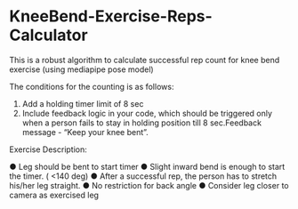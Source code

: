 # KneeBend-Exercise-Reps-Calculator
This is a robust algorithm to calculate successful rep count for knee bend exercise (using mediapipe pose model)

The conditions for the counting is as follows:

1. Add a holding timer limit of 8 sec
2. Include feedback logic in your code, which should be triggered only when a person fails to stay in holding position till 8 sec.Feedback message - “Keep your knee bent”.

Exercise Description:

● Leg should be bent to start timer
● Slight inward bend is enough to start the timer. ( <140 deg)
● After a successful rep, the person has to stretch his/her leg straight.
● No restriction for back angle
● Consider leg closer to camera as exercised leg

